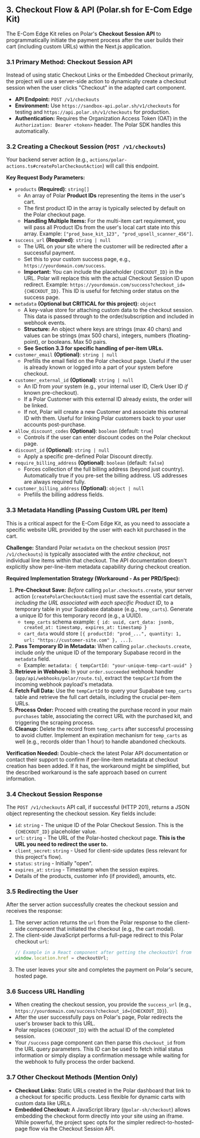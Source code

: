 ## 3. Checkout Flow & API (Polar.sh for E-Com Edge Kit)

The E-Com Edge Kit relies on Polar's **Checkout Session API** to programmatically initiate the payment process after the user builds their cart (including custom URLs) within the Next.js application.

### 3.1 Primary Method: Checkout Session API

Instead of using static Checkout Links or the Embedded Checkout primarily, the project will use a server-side action to dynamically create a checkout session when the user clicks "Checkout" in the adapted cart component.

*   **API Endpoint:** `POST /v1/checkouts`
*   **Environment:** Use `https://sandbox-api.polar.sh/v1/checkouts` for testing and `https://api.polar.sh/v1/checkouts` for production.
*   **Authentication:** Requires the Organization Access Token (OAT) in the `Authorization: Bearer <token>` header. The Polar SDK handles this automatically.

### 3.2 Creating a Checkout Session (`POST /v1/checkouts`)

Your backend server action (e.g., `actions/polar-actions.ts#createPolarCheckoutAction`) will call this endpoint.

**Key Request Body Parameters:**

*   `products` **(Required)**: `string[]`
    *   An array of Polar **Product IDs** representing the items in the user's cart.
    *   The first product ID in the array is typically selected by default on the Polar checkout page.
    *   **Handling Multiple Items:** For the multi-item cart requirement, you will pass all Product IDs from the user's local cart state into this array. Example: `["prod_base_kit_123", "prod_upsell_scanner_456"]`.
*   `success_url` **(Required)**: `string | null`
    *   The URL on *your* site where the customer will be redirected after a successful payment.
    *   Set this to your custom success page, e.g., `https://yourdomain.com/success`.
    *   **Important:** You can include the placeholder `{CHECKOUT_ID}` in the URL. Polar will replace this with the actual Checkout Session ID upon redirect. Example: `https://yourdomain.com/success?checkout_id={CHECKOUT_ID}`. This ID is useful for fetching order status on the success page.
*   `metadata` **(Optional but CRITICAL for this project)**: `object`
    *   A key-value store for attaching custom data to the checkout session. This data is passed through to the order/subscription and included in webhook events.
    *   **Structure:** An object where keys are strings (max 40 chars) and values can be strings (max 500 chars), integers, numbers (floating-point), or booleans. Max 50 pairs.
    *   **See Section 3.3 for specific handling of per-item URLs.**
*   `customer_email` **(Optional)**: `string | null`
    *   Prefills the email field on the Polar checkout page. Useful if the user is already known or logged into a part of your system before checkout.
*   `customer_external_id` **(Optional)**: `string | null`
    *   An ID from *your* system (e.g., your internal user ID, Clerk User ID *if* known pre-checkout).
    *   If a Polar Customer with this external ID already exists, the order will be linked.
    *   If not, Polar will create a new Customer and associate this external ID with them. Useful for linking Polar customers back to your user accounts post-purchase.
*   `allow_discount_codes` **(Optional)**: `boolean` (default: `true`)
    *   Controls if the user can enter discount codes on the Polar checkout page.
*   `discount_id` **(Optional)**: `string | null`
    *   Apply a specific pre-defined Polar Discount directly.
*   `require_billing_address` **(Optional)**: `boolean` (default: `false`)
    *   Forces collection of the full billing address (beyond just country). Automatically true if you pre-set the billing address. US addresses are always required fully.
*   `customer_billing_address` **(Optional)**: `object | null`
    *   Prefills the billing address fields.

### 3.3 Metadata Handling (Passing Custom URL per Item)

This is a critical aspect for the E-Com Edge Kit, as you need to associate a specific website URL provided by the user with each kit purchased in the cart.

**Challenge:** Standard Polar `metadata` on the checkout session (`POST /v1/checkouts`) is typically associated with the *entire checkout*, not individual line items within that checkout. The API documentation doesn't explicitly show per-line-item metadata capability during checkout creation.

**Required Implementation Strategy (Workaround - As per PRD/Spec):**

1.  **Pre-Checkout Save:** *Before* calling `polar.checkouts.create`, your server action (`createPolarCheckoutAction`) must save the essential cart details, *including the URL associated with each specific Product ID*, to a temporary table in your Supabase database (e.g., `temp_carts`). Generate a unique ID for this temporary record (e.g., a UUID).
    *   `temp_carts` schema example: `{ id: uuid, cart_data: jsonb, created_at: timestamp, expires_at: timestamp }`
    *   `cart_data` would store `[{ productId: "prod_...", quantity: 1, url: "https://customer-site.com" }, ...]`.
2.  **Pass Temporary ID in Metadata:** When calling `polar.checkouts.create`, include *only* the unique ID of the temporary Supabase record in the `metadata` field.
    *   Example: `metadata: { tempCartId: "your-unique-temp-cart-uuid" }`
3.  **Retrieve in Webhook:** In your `order.succeeded` webhook handler (`app/api/webhooks/polar/route.ts`), extract the `tempCartId` from the incoming webhook payload's metadata.
4.  **Fetch Full Data:** Use the `tempCartId` to query your Supabase `temp_carts` table and retrieve the full cart details, including the crucial per-item URLs.
5.  **Process Order:** Proceed with creating the purchase record in your main `purchases` table, associating the correct URL with the purchased kit, and triggering the scraping process.
6.  **Cleanup:** Delete the record from `temp_carts` after successful processing to avoid clutter. Implement an expiration mechanism for `temp_carts` as well (e.g., records older than 1 hour) to handle abandoned checkouts.

**Verification Needed:** Double-check the latest Polar API documentation or contact their support to confirm if per-line-item metadata at checkout creation has been added. If it has, the workaround might be simplified, but the described workaround is the safe approach based on current information.

### 3.4 Checkout Session Response

The `POST /v1/checkouts` API call, if successful (HTTP 201), returns a JSON object representing the checkout session. Key fields include:

*   `id`: `string` - The unique ID of the Polar Checkout Session. This is the `{CHECKOUT_ID}` placeholder value.
*   `url`: `string` - The URL of the Polar-hosted checkout page. **This is the URL you need to redirect the user to.**
*   `client_secret`: `string` - Used for client-side updates (less relevant for this project's flow).
*   `status`: `string` - Initially "open".
*   `expires_at`: `string` - Timestamp when the session expires.
*   Details of the products, customer info (if provided), amounts, etc.

### 3.5 Redirecting the User

After the server action successfully creates the checkout session and receives the response:

1.  The server action returns the `url` from the Polar response to the client-side component that initiated the checkout (e.g., the cart modal).
2.  The client-side JavaScript performs a full-page redirect to this Polar checkout `url`:
    ```javascript
    // Example in a React component after getting the checkoutUrl from the server action
    window.location.href = checkoutUrl;
    ```
3.  The user leaves your site and completes the payment on Polar's secure, hosted page.

### 3.6 Success URL Handling

*   When creating the checkout session, you provide the `success_url` (e.g., `https://yourdomain.com/success?checkout_id={CHECKOUT_ID}`).
*   After the user successfully pays on Polar's page, Polar redirects the user's browser back to this URL.
*   Polar replaces `{CHECKOUT_ID}` with the actual ID of the completed session.
*   Your `/success` page component can then parse this `checkout_id` from the URL query parameters. This ID can be used to fetch initial status information or simply display a confirmation message while waiting for the webhook to fully process the order backend.

### 3.7 Other Checkout Methods (Mention Only)

*   **Checkout Links:** Static URLs created in the Polar dashboard that link to a checkout for specific products. Less flexible for dynamic carts with custom data like URLs.
*   **Embedded Checkout:** A JavaScript library (`@polar-sh/checkout`) allows embedding the checkout form directly into your site using an iframe. While powerful, the project spec opts for the simpler redirect-to-hosted-page flow via the Checkout Session API.

